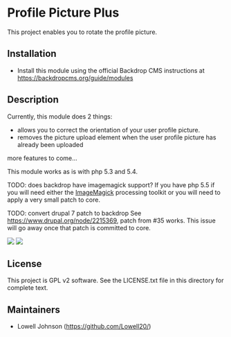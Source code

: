 Profile Picture Plus
======================

This project enables you to rotate the profile picture.

Installation
------------

- Install this module using the official Backdrop CMS instructions at
  https://backdropcms.org/guide/modules

Description
-----------

Currently, this module does 2 things:

<ul>
  <li>allows you to correct the orientation of your user profile picture.</li>
  <li>removes the picture upload element when the user profile picture has already been uploaded</li>
</ul>

more features to come...

This module works as is with php 5.3 and 5.4. 

TODO: does backdrop have imagemagick support?
If you have php 5.5 if you will need either the <a href="https://www.drupal.org/project/imagemagick" title="ImageMagick">ImageMagick</a> processing toolkit or you will need to apply a very small patch to core. 

TODO: convert drupal 7 patch to backdrop
See https://www.drupal.org/node/2215369, patch from #35 works. This issue will go away once that patch is committed to core.

<img src="https://github.com/Lowell20/profile_picture_plus/blob/master/images/5833031.png" />
<img src="https://github.com/Lowell20/profile_picture_plus/blob/master/images/5833070.png" />

License
-------

This project is GPL v2 software. See the LICENSE.txt file in this directory for
complete text.

Maintainers
-----------

- Lowell Johnson (https://github.com/Lowell20/)
